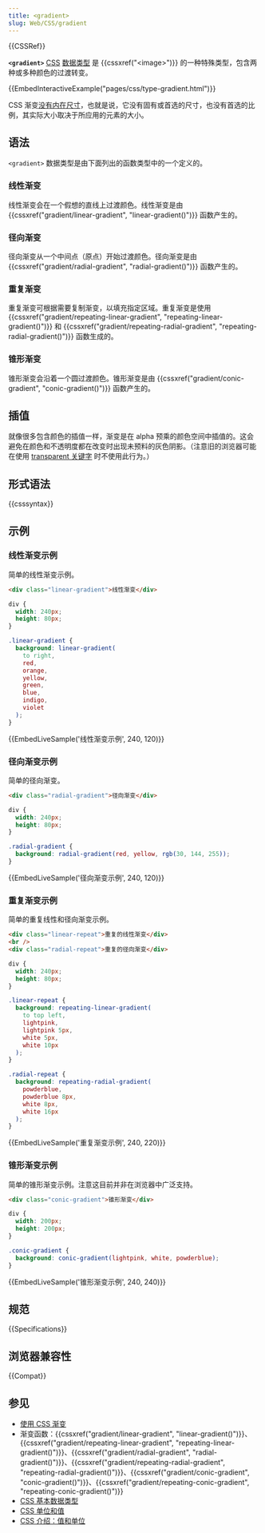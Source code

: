 ```yaml
---
title: <gradient>
slug: Web/CSS/gradient
---
```


{{CSSRef}}

**`<gradient>`** [CSS](/zh-CN/docs/Web/CSS) [数据类型](/zh-CN/docs/Web/CSS/CSS_Types) 是 {{cssxref("&lt;image&gt;")}} 的一种特殊类型，包含两种或多种颜色的过渡转变。

{{EmbedInteractiveExample("pages/css/type-gradient.html")}}

CSS 渐变[没有内在尺寸](/zh-CN/docs/Web/CSS/image#描述)，也就是说，它没有固有或首选的尺寸，也没有首选的比例，其实际大小取决于所应用的元素的大小。

## 语法

`<gradient>` 数据类型是由下面列出的函数类型中的一个定义的。

### 线性渐变

线性渐变会在一个假想的直线上过渡颜色。线性渐变是由 {{cssxref("gradient/linear-gradient", "linear-gradient()")}} 函数产生的。

### 径向渐变

径向渐变从一个中间点（原点）开始过渡颜色。径向渐变是由 {{cssxref("gradient/radial-gradient", "radial-gradient()")}} 函数产生的。

### 重复渐变

重复渐变可根据需要复制渐变，以填充指定区域。重复渐变是使用 {{cssxref("gradient/repeating-linear-gradient", "repeating-linear-gradient()")}} 和 {{cssxref("gradient/repeating-radial-gradient", "repeating-radial-gradient()")}} 函数生成的。

### 锥形渐变

锥形渐变会沿着一个圆过渡颜色。锥形渐变是由 {{cssxref("gradient/conic-gradient", "conic-gradient()")}} 函数产生的。

## 插值

就像很多包含颜色的插值一样，渐变是在 alpha 预乘的颜色空间中插值的。这会避免在颜色和不透明度都在改变时出现未预料的灰色阴影。（注意旧的浏览器可能在使用 [transparent 关键字](/zh-CN/docs/Web/CSS/named-color#transparent) 时不使用此行为。）

## 形式语法

{{csssyntax}}

## 示例

### 线性渐变示例

简单的线性渐变示例。

```html hidden
<div class="linear-gradient">线性渐变</div>
```

```css hidden
div {
  width: 240px;
  height: 80px;
}
```

```css
.linear-gradient {
  background: linear-gradient(
    to right,
    red,
    orange,
    yellow,
    green,
    blue,
    indigo,
    violet
  );
}
```

{{EmbedLiveSample('线性渐变示例', 240, 120)}}

### 径向渐变示例

简单的径向渐变。

```html hidden
<div class="radial-gradient">径向渐变</div>
```

```css hidden
div {
  width: 240px;
  height: 80px;
}
```

```css
.radial-gradient {
  background: radial-gradient(red, yellow, rgb(30, 144, 255));
}
```

{{EmbedLiveSample('径向渐变示例', 240, 120)}}

### 重复渐变示例

简单的重复线性和径向渐变示例。

```html hidden
<div class="linear-repeat">重复的线性渐变</div>
<br />
<div class="radial-repeat">重复的径向渐变</div>
```

```css hidden
div {
  width: 240px;
  height: 80px;
}
```

```css
.linear-repeat {
  background: repeating-linear-gradient(
    to top left,
    lightpink,
    lightpink 5px,
    white 5px,
    white 10px
  );
}

.radial-repeat {
  background: repeating-radial-gradient(
    powderblue,
    powderblue 8px,
    white 8px,
    white 16px
  );
}
```

{{EmbedLiveSample('重复渐变示例', 240, 220)}}

### 锥形渐变示例

简单的锥形渐变示例。注意这目前并非在浏览器中广泛支持。

```html hidden
<div class="conic-gradient">锥形渐变</div>
```

```css hidden
div {
  width: 200px;
  height: 200px;
}
```

```css
.conic-gradient {
  background: conic-gradient(lightpink, white, powderblue);
}
```

{{EmbedLiveSample('锥形渐变示例', 240, 240)}}

## 规范

{{Specifications}}

## 浏览器兼容性

{{Compat}}

## 参见

- [使用 CSS 渐变](/zh-CN/docs/Web/CSS/CSS_images/Using_CSS_gradients)
- 渐变函数：{{cssxref("gradient/linear-gradient", "linear-gradient()")}}、{{cssxref("gradient/repeating-linear-gradient", "repeating-linear-gradient()")}}、{{cssxref("gradient/radial-gradient", "radial-gradient()")}}、{{cssxref("gradient/repeating-radial-gradient", "repeating-radial-gradient()")}}、{{cssxref("gradient/conic-gradient", "conic-gradient()")}}、{{cssxref("gradient/repeating-conic-gradient", "repeating-conic-gradient()")}}
- [CSS 基本数据类型](/zh-CN/docs/Web/CSS/CSS_Types)
- [CSS 单位和值](/zh-CN/docs/Web/CSS/CSS_Values_and_Units)
- [CSS 介绍：值和单位](/zh-CN/docs/Learn/CSS/Building_blocks/Values_and_units)
